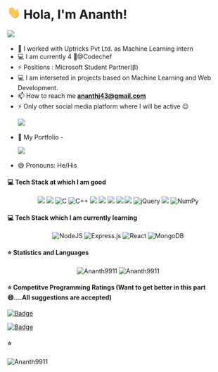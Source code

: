    # <img src="https://raw.githubusercontent.com/ABSphreak/ABSphreak/master/gifs/Hi.gif" width="30px"> Hola, I'm Ananth!


<p align="left"> <a href="https://drive.google.com/file/d/1ze2OVlHSY8STYZ-pivK4lf-3iDUWiAoG/view?usp=sharing" target="blank"><img src=https://img.shields.io/badge/MyResume-blue?style=for-the-badge&&labelColor=blue"/></a> </p> 
   
   
- 🔭 I worked with Uptricks Pvt Ltd. as Machine Learning intern
- 💻 I am currently 4 🌟@Codechef 
- ⚡ Positions : Microsoft Student Partner(β)
- 💻 I am interseted in projects based on Machine Learning and Web Development.
- 📫 How to reach me **ananthj43@gmail.com**
- ⚡ Only other social media platform where I will be active 😉 <p align="left"> <a href="https://www.linkedin.com/in/ananthj43/" target="blank"><img src="https://img.shields.io/badge/LinkedIn-0077B5?style=for-the-badge&logo=linkedin&logoColor=white" /></a> </p> 
- 🚀 My Portfolio - <p align="left"> <a href="https://ananth9911.github.io/Ananth-Porfolio/" target="blank"><img src="https://img.shields.io/badge/Portfolio-red?style=for-the-badge&&labelColor=red" /></a> </p> 
- 😄 Pronouns: He/His
#### 💻 Tech Stack at which I am good

<p align="center">
<img src="https://img.shields.io/badge/python-3776AB.svg?&style=for-the-badge&logo=python&logoColor=white" height="25"/>
<img src="https://img.shields.io/badge/php-8892BF.svg?&style=for-the-badge&logo=php&logoColor=white" height="25"/>
<img alt="C" src="https://img.shields.io/badge/c%20-%2300599C.svg?&style=for-the-badge&logo=c&logoColor=white"/ height="25">
<img alt="C++" src="https://img.shields.io/badge/c++%20-%2300599C.svg?&style=for-the-badge&logo=c%2B%2B&ogoColor=white"/ height="25">
<img src="https://img.shields.io/badge/javascript-F7DF1E.svg?&style=for-the-badge&logo=javascript&logoColor=white" height="25"/>
<img src="https://img.shields.io/badge/mysql-4479A1.svg?&style=for-the-badge&logo=mysql&logoColor=white" height="25"/>
<img src="https://img.shields.io/badge/xampp-FB7A24.svg?&style=for-the-badge&logo=xampp&logoColor=white" height="25"/>
<img src="https://img.shields.io/badge/jupyter-F3631D.svg?&style=for-the-badge&logo=jupyter&logoColor=white" height="25"/>
<img src="https://img.shields.io/badge/anaconda-42B029.svg?&style=for-the-badge&logo=anaconda&logoColor=white" height="25"/>
<img alt="jQuery" src="https://img.shields.io/badge/jquery%20-%230769AD.svg?&style=for-the-badge&logo=jquery&logoColor=white" height="25>
<img src="https://img.shields.io/badge/VS%20Code-007ACC.svg?&style=for-the-badge&logo=visual-studio-code&logoColor=white" height="25"/>
<img src="https://img.shields.io/badge/Machine Learning-orange?style=for-the-badge&logo=Jupyter)](https://jupyter.org/try)" height="25"/>
<img alt="NumPy" src="https://img.shields.io/badge/numpy%20-%23013243.svg?&style=for-the-badge&logo=numpy&logoColor=white" />
</p>

#### 💻 Tech Stack which I am currently learning 
<p align="center">
<img alt="NodeJS" src="https://img.shields.io/badge/node.js%20-%2343853D.svg?&style=for-the-badge&logo=node.js&logoColor=white"/>
<img alt="Express.js" src="https://img.shields.io/badge/express.js%20-%23404d59.svg?&style=for-the-badge"/>
<img alt="React" src="https://img.shields.io/badge/react%20-%2320232a.svg?&style=for-the-badge&logo=react&logoColor=%2361DAFB">
<img alt="MongoDB" src ="https://img.shields.io/badge/MongoDB-%234ea94b.svg?&style=for-the-badge&logo=mongodb&logoColor=white"/>

</p>

#### ⭐  Statistics and Languages

 <p align="center"> 
    <img src="https://github-readme-stats.vercel.app/api?username=Ananth9911&count_private=true&show_icons=true&title_color=ffffff&icon_color=bb2acf&text_color=daf7dc&bg_color=151515" alt="Ananth9911" width="420"/> 
    <img src="https://github-readme-stats.vercel.app/api/top-langs/?username=Ananth9911&hide=jupyter%20notebook,html,css&langs_count=8&layout=compact&title_color=ffffff&icon_color=bb2acf&text_color=daf7dc&bg_color=151515" alt="Ananth9911" height="165" />
 </p>
 
 #### ⭐  Competitve Programming Ratings (Want to get better in this part 😄....All suggestions are accepted)
 <p align="center">
 
 [![Badge](https://cp-logo.vercel.app/codechef/defender_43)](https://www.codechef.com/users/defender_43)
 
 [![Badge](https://cp-logo.vercel.app/codeforces/defender_43)](https://codeforces.com/profile/defender_43)
</p> 

#### ⭐
<p align="left"> <img src="https://komarev.com/ghpvc/?username=Ananth9911j&label=Profile%20views&color=0e75b6&style=flat" alt="Ananth9911" /> </p>
